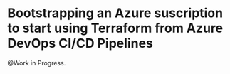 # Bootstrapping an Azure suscription to start using Terraform from Azure DevOps CI/CD Pipelines

@Work in Progress.

